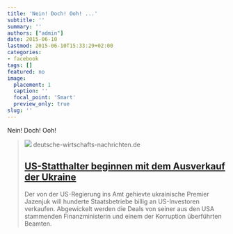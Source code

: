 ```yaml
---
title: 'Nein! Doch! Ooh! ...'
subtitle: ''
summary: ''
authors: ["admin"]
date: 2015-06-10
lastmod: 2015-06-10T15:33:29+02:00
categories:
- facebook
tags: []
featured: no
image:
  placement: 1
  caption: ''
  focal_point: 'Smart'
  preview_only: true
slug: ''
---
```

Nein! Doch! Ooh!
> [![](https://deutsche-wirtschafts-nachrichten.de/dwn/pics/cache_56/56947377-5d6491ca21973.jpg.cut.c-5d6491cb40563.jpg)](http://deutsche-wirtschafts-nachrichten.de/2015/06/10/us-statthalter-beginnen-mit-dem-ausverkauf-der-ukraine/)
> deutsche-wirtschafts-nachrichten.de
> ## [US-Statthalter beginnen mit dem Ausverkauf der Ukraine](http://deutsche-wirtschafts-nachrichten.de/2015/06/10/us-statthalter-beginnen-mit-dem-ausverkauf-der-ukraine/)
>
>Der von der US-Regierung ins Amt gehievte ukrainische Premier Jazenjuk will hunderte Staatsbetriebe billig an US-Investoren verkaufen. Abgewickelt werden die Deals von seiner aus den USA stammenden Finanzministerin und einem der Korruption überführten Beamten.

